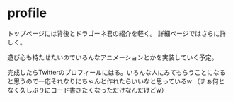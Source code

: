 # profile

トップページには背後とドラゴーネ君の紹介を軽く。
詳細ページではさらに詳しく。

遊び心も持たせたいのでいろんなアニメーションとかを実装していく予定。

完成したらTwitterのプロフィールにはる。いろんな人にみてもらうことになると思うので一応それなりにちゃんと作れたらいいなと思っているw
（まぁ何となく久しぶりにコード書きたくなっただけなんだけどw）